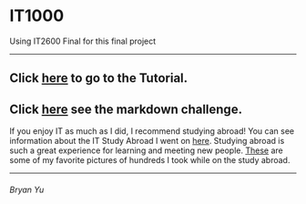 # IT1000
Using IT2600 Final for this final project

---
Click [here](https://github.com/byu26/IT1000/blob/master/gittutorial.md) to go to the Tutorial.
---
Click [here](https://github.com/byu26/IT1000/blob/master/Markdown.md) see the markdown challenge.
---

If you enjoy IT as much as I did, I recommend studying abroad! You can see information about the IT Study Abroad I went on [here](https://engineering.missouri.edu/academics/it/study-abroad-it/). Studying abroad is such a great experience for learning and meeting new people. 
[These](https://github.com/byu26/IT1000/tree/master/Ireland%20Photos) are some of my favorite pictures of hundreds I took while on the study abroad. 

---

###### Bryan Yu